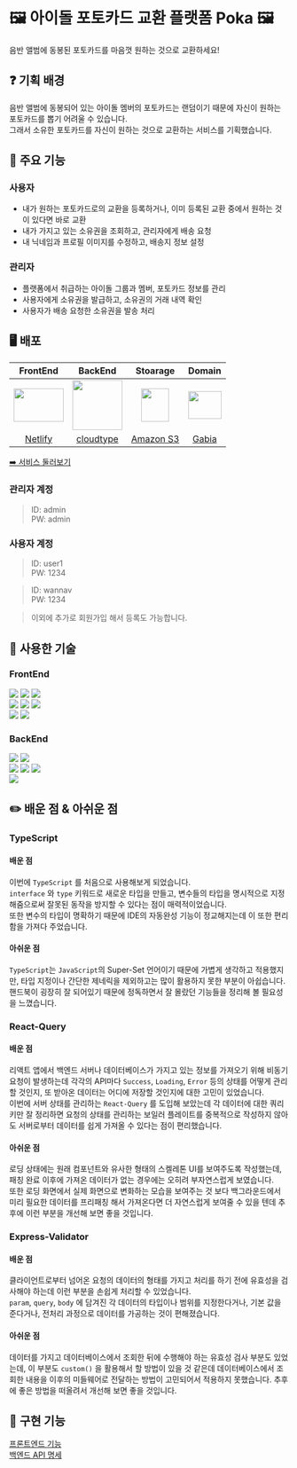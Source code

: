 # 🖼️ 아이돌 포토카드 교환 플랫폼 Poka 🖼️
음반 앨범에 동봉된 포토카드를 마음껏 원하는 것으로 교환하세요!

## ❓ 기획 배경
음반 앨범에 동봉되어 있는 아이돌 멤버의 포토카드는 랜덤이기 때문에 자신이 원하는 포토카드를 뽑기 어려울 수 있습니다.  
그래서 소유한 포토카드를 자신이 원하는 것으로 교환하는 서비스를 기획했습니다.

## 🚀 주요 기능
### 사용자
- 내가 원하는 포토카드로의 교환을 등록하거나, 이미 등록된 교환 중에서 원하는 것이 있다면 바로 교환
- 내가 가지고 있는 소유권을 조회하고, 관리자에게 배송 요청
- 내 닉네임과 프로필 이미지를 수정하고, 배송지 정보 설정

### 관리자
- 플랫폼에서 취급하는 아이돌 그룹과 멤버, 포토카드 정보를 관리
- 사용자에게 소유권을 발급하고, 소유권의 거래 내역 확인
- 사용자가 배송 요청한 소유권을 발송 처리

## 🖥️ 배포
|FrontEnd|BackEnd|Stoarage|Domain|
|:---:|:---:|:---:|:---:|
|<img width="90" height="60" src="https://devopedia.org/images/article/397/9618.1642936094.png">|<img width="90" height="90" src="https://oopy.lazyrockets.com/api/v2/notion/image?src=https%3A%2F%2Fs3-us-west-2.amazonaws.com%2Fsecure.notion-static.com%2F6a9c0584-cd27-4d1c-9555-fdbb8942ca34%2Fcloudtype_logo_vertical.png&blockId=c38f4d8c-2d4b-4640-a793-d8970dca47ab">|<img width="50" height="60" src="https://upload.wikimedia.org/wikipedia/commons/thumb/b/bc/Amazon-S3-Logo.svg/642px-Amazon-S3-Logo.svg.png?20220427001138">|<img width="60" height="50" src="https://company.gabia.com/assets/images/intro/img_gabia-logo.svg">|
|<a href="https://netlify.com/">Netlify</a>|<a href="https://cloudtype.io/">cloudtype</a>|<a href="https://aws.amazon.com/ko/s3/?nc2=h_ql_prod_st_s3">Amazon S3</a>|<a href="https://www.gabia.com/">Gabia</a>|

[➡️ 서비스 둘러보기](https://poka-trade.site/)  

### 관리자 계정
> ID: admin  
> PW: admin

### 사용자 계정
> ID: user1  
> PW: 1234

> ID: wannav  
> PW: 1234  

> 이외에 추가로 회원가입 해서 등록도 가능합니다.


## 🔨 사용한 기술
### FrontEnd
![](https://img.shields.io/badge/HTML5-E34F26?style=for-the-badge&logo=html5&logoColor=white)
![](https://img.shields.io/badge/CSS3-1572B6?style=for-the-badge&logo=css3&logoColor=white)
![](https://img.shields.io/badge/TypeScript-007ACC?style=for-the-badge&logo=typescript&logoColor=white)  
![](https://img.shields.io/badge/React-20232A?style=for-the-badge&logo=react&logoColor=61DAFB)
![](https://img.shields.io/badge/React_Router-CA4245?style=for-the-badge&logo=react-router&logoColor=white)
![](https://img.shields.io/badge/styled--components-DB7093?style=for-the-badge&logo=styled-components&logoColor=white)  
![](https://img.shields.io/badge/-React%20Query-FF4154?style=for-the-badge&logo=react%20query&logoColor=white)
![](https://img.shields.io/badge/Redux_Toolkit-764ABC?style=for-the-badge&logo=redux&logoColor=white)

### BackEnd
![](https://img.shields.io/badge/Node.js-43853D?style=for-the-badge&logo=node.js&logoColor=white)
![](https://img.shields.io/badge/TypeScript-007ACC?style=for-the-badge&logo=typescript&logoColor=white)  
![](https://img.shields.io/badge/Express.js-404D59?style=for-the-badge&logo=express)
![](https://img.shields.io/badge/Express_Validator-764ABC?style=for-the-badge&logo=cachet&logoColor=white)
![](https://img.shields.io/badge/multer-F46519?style=for-the-badge&logo=muller&logoColor=white)  
![](https://img.shields.io/badge/MariaDB-003545?style=for-the-badge&logo=mariadb&logoColor=white)

## ✏️ 배운 점 & 아쉬운 점

### TypeScript
#### 배운 점
이번에 `TypeScript` 를 처음으로 사용해보게 되었습니다.  
`interface` 와 `type` 키워드로 새로운 타입을 만들고, 변수들의 타입을 명시적으로 지정해줌으로써 잘못된 동작을 방지할 수 있다는 점이 매력적이었습니다.  
또한 변수의 타입이 명확하기 때문에 IDE의 자동완성 기능이 정교해지는데 이 또한 편리함을 가져다 주었습니다.  

#### 아쉬운 점
`TypeScript`는 `JavaScript`의 Super-Set 언어이기 때문에 가볍게 생각하고 적용했지만, 타입 지정이나 간단한 제네릭을 제외하고는 많이 활용하지 못한 부분이 아쉽습니다.  
핸드북이 굉장히 잘 되어있기 때문에 정독하면서 잘 몰랐던 기능들을 정리해 볼 필요성을 느꼈습니다.

### React-Query
#### 배운 점
리액트 앱에서 백엔드 서버나 데이터베이스가 가지고 있는 정보를 가져오기 위해 비동기 요청이 발생하는데 각각의 API마다 `Success`, `Loading`, `Error` 등의 상태를 어떻게 관리할 것인지, 또 받아온 데이터는 어디에 저장할 것인지에 대한 고민이 있었습니다.  
이번에 서버 상태를 관리하는 `React-Query` 를 도입해 보았는데 각 데이터에 대한 쿼리 키만 잘 정리하면 요청의 상태를 관리하는 보일러 플레이트를 중복적으로 작성하지 않아도 서버로부터 데이터를 쉽게 가져올 수 있다는 점이 편리했습니다.  

#### 아쉬운 점
로딩 상태에는 원래 컴포넌트와 유사한 형태의 스켈레톤 UI를 보여주도록 작성했는데, 패칭 완료 이후에 가져온 데이터가 없는 경우에는 오히려 부자연스럽게 보였습니다.  
또한 로딩 화면에서 실제 화면으로 변화하는 모습을 보여주는 것 보다 백그라운드에서 미리 필요한 데이터를 프리패칭 해서 가져온다면 더 자연스럽게 보여줄 수 있을 텐데 추후에 이런 부분을 개선해 보면 좋을 것입니다.

### Express-Validator
#### 배운 점
클라이언트로부터 넘어온 요청의 데이터의 형태를 가지고 처리를 하기 전에 유효성을 검사해야 하는데 이런 부분을 손쉽게 처리할 수 있었습니다.  
`param`, `query`, `body` 에 담겨진 각 데이터의 타입이나 범위를 지정한다거나, 기본 값을 준다거나, 전처리 과정으로 데이터를 가공하는 것이 편해졌습니다.  

#### 아쉬운 점
데이터를 가지고 데이터베이스에서 조회한 뒤에 수행해야 하는 유효성 검사 부분도 있었는데, 이 부분도 `custom()` 을 활용해서 할 방법이 있을 것 같은데 데이터베이스에서 조회한 내용을 이후의 미들웨어로 전달하는 방법이 고민되어서 적용하지 못했습니다. 추후에 좋은 방법을 떠올려서 개선해 보면 좋을 것입니다.  
                      
## 🚀 구현 기능
[프론트엔드 기능](https://github.com/bbearcookie/poka/tree/main/client)   
[백엔드 API 명세](https://github.com/bbearcookie/poka/wiki)
